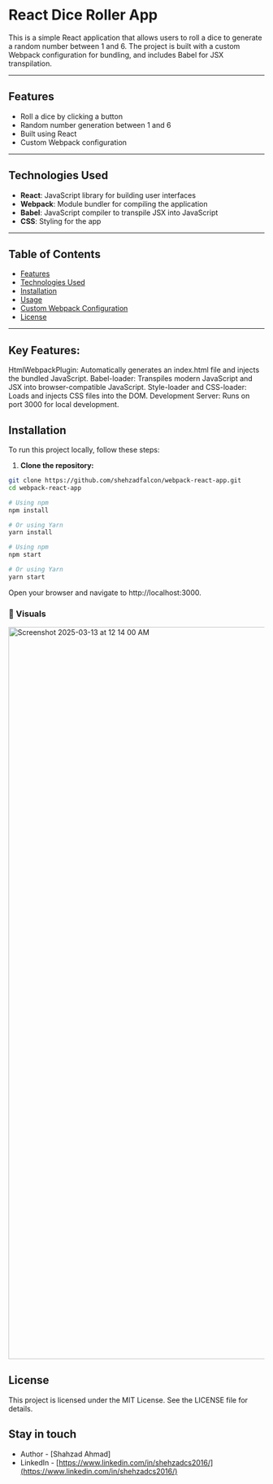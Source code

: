 # **React Dice Roller App**

This is a simple React application that allows users to roll a dice to generate a random number between 1 and 6. The project is built with a custom Webpack configuration for bundling, and includes Babel for JSX transpilation.

---

## **Features**

- Roll a dice by clicking a button
- Random number generation between 1 and 6
- Built using React
- Custom Webpack configuration

---

## **Technologies Used**

- **React**: JavaScript library for building user interfaces
- **Webpack**: Module bundler for compiling the application
- **Babel**: JavaScript compiler to transpile JSX into JavaScript
- **CSS**: Styling for the app

---

## **Table of Contents**

- [Features](#features)
- [Technologies Used](#technologies-used)
- [Installation](#installation)
- [Usage](#usage)
- [Custom Webpack Configuration](#custom-webpack-configuration)
- [License](#license)

---

## **Key Features**:
HtmlWebpackPlugin: Automatically generates an index.html file and injects the bundled JavaScript.
Babel-loader: Transpiles modern JavaScript and JSX into browser-compatible JavaScript.
Style-loader and CSS-loader: Loads and injects CSS files into the DOM.
Development Server: Runs on port 3000 for local development.



## **Installation**

To run this project locally, follow these steps:

1. **Clone the repository:**

```bash
git clone https://github.com/shehzadfalcon/webpack-react-app.git
cd webpack-react-app
```
```bash
# Using npm
npm install

# Or using Yarn
yarn install
```
```bash
# Using npm
npm start

# Or using Yarn
yarn start
```
Open your browser and navigate to http://localhost:3000.

### 📸 Visuals
<img width="1439" alt="Screenshot 2025-03-13 at 12 14 00 AM" src="https://github.com/user-attachments/assets/ed422910-5530-41bb-81f1-075a300e44b8" />



## License
This project is licensed under the MIT License. See the LICENSE file for details.

## Stay in touch

- Author - [Shahzad Ahmad]
- LinkedIn - [https://www.linkedin.com/in/shehzadcs2016/](https://www.linkedin.com/in/shehzadcs2016/)
